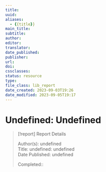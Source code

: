 ```yaml
---
title:
uuid:
aliases:
  - {{title}}
main_title:
subtitle:
author: 
editor: 
translator:
date_published: 
publisher: 
url: 
doi: 
cssclasses: 
status: resource
type: 
file_class: lib_report
date_created: 2023-09-03T19:26
date_modified: 2023-09-05T19:17
---
```

# Undefined: Undefined

> [!report] Report Details
> 
> Author(s): undefined  
> Title: undefined: undefined  
> Date Published: undefined  
> 
> Completed::  
